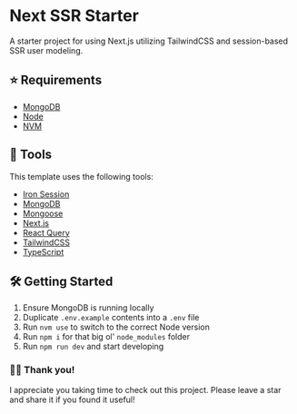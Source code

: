 # Next SSR Starter

A starter project for using Next.js utilizing TailwindCSS and session-based SSR user modeling.

## ⭐️ Requirements

- [MongoDB](https://www.mongodb.com/)
- [Node](https://nodejs.org/en/)
- [NVM](https://github.com/nvm-sh/nvm)

## 🧰 Tools

This template uses the following tools:

- [Iron Session](https://iron-session-example.vercel.app/)
- [MongoDB](https://www.mongodb.com/)
- [Mongoose](https://mongoosejs.com/)
- [Next.js](https://nextjs.org/)
- [React Query](https://react-query.tanstack.com/)
- [TailwindCSS](https://tailwindcss.com/)
- [TypeScript](https://www.typescriptlang.org/)

## 🛠 Getting Started

1. Ensure MongoDB is running locally
2. Duplicate `.env.example` contents into a `.env` file
3. Run `nvm use` to switch to the correct Node version
4. Run `npm i` for that big ol' `node_modules` folder
5. Run `npm run dev` and start developing

### 👋🏻 Thank you!

I appreciate you taking time to check out this project. Please leave a star and share it if you found it useful!
